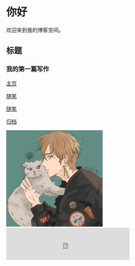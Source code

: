 <!DOCTYPE html>
<html>
<head>
<meta charset="utf-8">
<title>刘云来的博客</title>
</head>
<body>
<h1>你好</h1>
<p>欢迎来到我的博客空间。</p>
<h2>标题</h2>
<h3>我的第一篇写作</h3>

<a href="archives/index.html">主页</a>

<a href="archives/index.html">随笔</a>

<a href="archives/index.html">随笔</a>

<a href="archives/index.html">归档</a>

<bgsound src=”music.mid” loop=”-1″></bgsound>

<img decoding="async" src="touxiang.png" width="258" height="258" />
  
<iframe frameborder="no" border="0" marginwidth="0" marginheight="0" width=330 height=86 src="http://music.163.com/outchain/player?type=2&id=1999642000&auto=1&height=66"></iframe>
</body>
</html>
